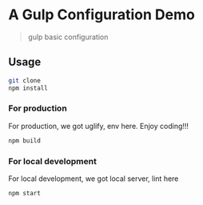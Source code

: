 # A Gulp Configuration Demo
> gulp basic configuration 

## Usage
```bash
git clone 
npm install
```

### For production
For production, we got uglify, env here.
Enjoy coding!!!
```bash
npm build
```

### For local development
For local development, we got local server, lint here

```bash
npm start
```
